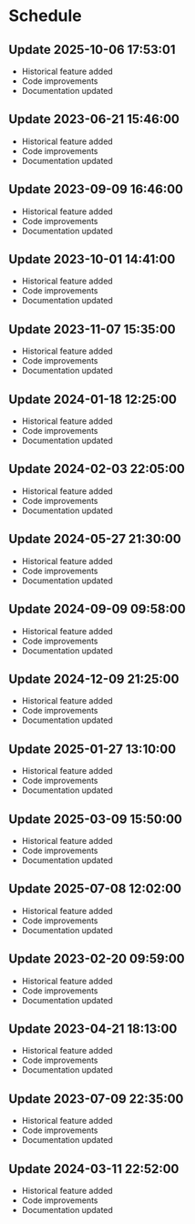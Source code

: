 # Schedule

## Update 2025-10-06 17:53:01
- Historical feature added
- Code improvements
- Documentation updated

## Update 2023-06-21 15:46:00
- Historical feature added
- Code improvements
- Documentation updated

## Update 2023-09-09 16:46:00
- Historical feature added
- Code improvements
- Documentation updated

## Update 2023-10-01 14:41:00
- Historical feature added
- Code improvements
- Documentation updated

## Update 2023-11-07 15:35:00
- Historical feature added
- Code improvements
- Documentation updated

## Update 2024-01-18 12:25:00
- Historical feature added
- Code improvements
- Documentation updated

## Update 2024-02-03 22:05:00
- Historical feature added
- Code improvements
- Documentation updated

## Update 2024-05-27 21:30:00
- Historical feature added
- Code improvements
- Documentation updated

## Update 2024-09-09 09:58:00
- Historical feature added
- Code improvements
- Documentation updated

## Update 2024-12-09 21:25:00
- Historical feature added
- Code improvements
- Documentation updated

## Update 2025-01-27 13:10:00
- Historical feature added
- Code improvements
- Documentation updated

## Update 2025-03-09 15:50:00
- Historical feature added
- Code improvements
- Documentation updated

## Update 2025-07-08 12:02:00
- Historical feature added
- Code improvements
- Documentation updated

## Update 2023-02-20 09:59:00
- Historical feature added
- Code improvements
- Documentation updated

## Update 2023-04-21 18:13:00
- Historical feature added
- Code improvements
- Documentation updated

## Update 2023-07-09 22:35:00
- Historical feature added
- Code improvements
- Documentation updated

## Update 2024-03-11 22:52:00
- Historical feature added
- Code improvements
- Documentation updated